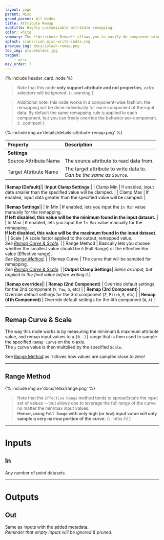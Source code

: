 ```yaml
---
layout: page
parent: Misc
grand_parent: All Nodes
title: Attribute Remap
subtitle: Highly customizable attribute remapping.
color: white
summary: The **Attribute Remap** allows you to easily do component-wise attribute remapping and clamping.
splash: icons/icon_misc-write-index.svg
preview_img: docs/splash-remap.png
toc_img: placeholder.jpg
tagged: 
    - misc
nav_order: 7
---
```


{% include header_card_node %}

> Note that this node **only support attribute and not properties**, *extra selectors* will be ignored.
{: .warning }

> Additional note: this node works in a component-wise fashion: the remapping will be done individually for each component of the input data.  By default the same remapping rule is applied to each component, but you can freely override the behavior per-component.
{: .comment }

{% include img a='details/details-attribute-remap.png' %} 

| Property       | Description          |
|:-------------|:------------------|
|**Settings**||
| Source Attribute Name           | The source attribute to read data from.  |
| Target Attribute Name           | The target attribute to write data to.<br>*Can be the same as `Source`.*|

|**Remap (Default)**||
|**Input Clamp Settings**||
| Clamp Min           | If enabled, input data smaller than the specified value will be clamped. |
| Clamp Max           | If enabled, input data greater than the specified value will be clamped.  |

|**Remap Settings**||
| In Min           | If enabled, lets you input the `In Min` value manually for the remapping.<br>**If left disabled, this value will be the minimum found in the input dataset.** |
| In Max           | If enabled, lets you input the `In Max` value manually for the remapping.<br>**If left disabled, this value will be the maximum found in the input dataset.** |
| Scale           | A scale factor applied to the output, remapped value.<br>*See [Remap Curve & Scale](#remap-curve--scale).* |
| Range Method           | Basically lets you choose whether the smallest value should be `0` (Full Range) or the effective `Min` value (Effective range).<br>*See [Range Method](#range-method).* |
| Remap Curve           | The curve that will be sampled for remapping.<br>*See [Remap Curve & Scale](#remap-curve--scale).* |
|**Output Clamp Settings**| *Same as Input, but applied to the final value before writing it.*|

|**Remap overrides**||
| **Remap (2nd Component)**           | Override default settings for the 2nd component (`Y`, `Yaw`, `G`, etc) |
| **Remap (3rd Component)**           | Override default settings for the 3rd component (`Z`, `Pitch`, `B`, etc) |
| **Remap (4th Component)**           | Override default settings for the 4th component (`W`, `A`)  |


---
## Remap Curve & Scale

The way this node works is by measuring the minimum & maximum attribute value, and remap input values to a `[0..1]` range that is then used to sample the specified `Remap Curve` on the x-axis.  
The `y` curve value is then multplied by the specified `Scale`.  

See [Range Method](#range-method) as it drives how values are sampled close to zero! 

---
## Range Method

{% include img a='docs/relax/range.png' %} 

> Note that the `Effective Range` method tends to spread/scale the input set of values -- but allows one to leverage the full range of the curve no matter the min/max input values.  
> **Hence, using `Full Range` with only high (or low) input value will only sample a very narrow portion of the curve.**
{: .infos-hl }

---
# Inputs
## In
Any number of point datasets.

---
# Outputs
## Out
Same as Inputs with the added metadata.  
*Reminder that empty inputs will be ignored & pruned*.